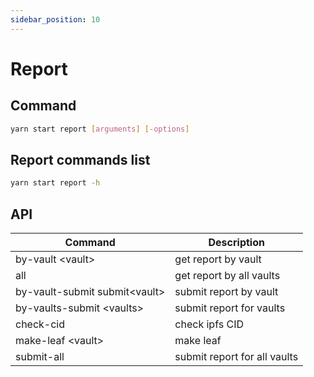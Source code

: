 ```yaml
---
sidebar_position: 10
---
```


# Report

## Command

```bash
yarn start report [arguments] [-options]
```

## Report commands list

```bash
yarn start report -h
```

## API

| Command                        | Description                  |
| ------------------------------ | ---------------------------- |
| by-vault \<vault>              | get report by vault          |
| all                            | get report by all vaults     |
| by-vault-submit submit\<vault> | submit report by vault       |
| by-vaults-submit \<vaults>     | submit report for vaults     |
| check-cid                      | check ipfs CID               |
| make-leaf \<vault>             | make leaf                    |
| submit-all                     | submit report for all vaults |
